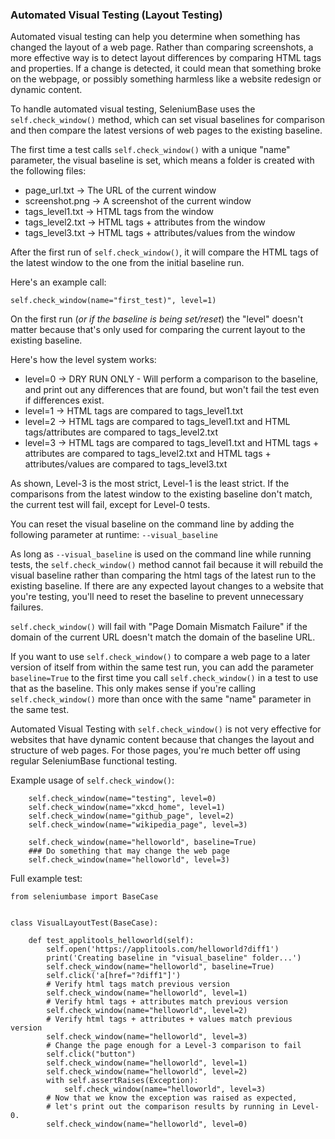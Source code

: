 ### Automated Visual Testing (Layout Testing)

Automated visual testing can help you determine when something has changed the layout of a web page. Rather than comparing screenshots, a more effective way is to detect layout differences by comparing HTML tags and properties. If a change is detected, it could mean that something broke on the webpage, or possibly something harmless like a website redesign or dynamic content.

To handle automated visual testing, SeleniumBase uses the ``self.check_window()`` method, which can set visual baselines for comparison and then compare the latest versions of web pages to the existing baseline.

The first time a test calls ``self.check_window()`` with a unique "name" parameter, the visual baseline is set, which means a folder is created with the following files:
* page_url.txt  ->  The URL of the current window
* screenshot.png  -> A screenshot of the current window
* tags_level1.txt  ->  HTML tags from the window
* tags_level2.txt  ->  HTML tags + attributes from the window
* tags_level3.txt  ->  HTML tags + attributes/values from the window

After the first run of ``self.check_window()``, it will compare the HTML tags of the latest window to the one from the initial baseline run.

Here's an example call:
```
self.check_window(name="first_test)", level=1)
```
On the first run (<i>or if the baseline is being set/reset</i>) the "level" doesn't matter because that's only used for comparing the current layout to the existing baseline.

Here's how the level system works:
* level=0 ->
    DRY RUN ONLY - Will perform a comparison to the baseline, and print out any differences that are found, but won't fail the test even if differences exist.
* level=1 ->
    HTML tags are compared to tags_level1.txt
* level=2 ->
    HTML tags are compared to tags_level1.txt and
    HTML tags/attributes are compared to tags_level2.txt
* level=3 ->
    HTML tags are compared to tags_level1.txt and
    HTML tags + attributes are compared to tags_level2.txt and
    HTML tags + attributes/values are compared to tags_level3.txt

As shown, Level-3 is the most strict, Level-1 is the least strict. If the comparisons from the latest window to the existing baseline don't match, the current test will fail, except for Level-0 tests.

You can reset the visual baseline on the command line by adding the following parameter at runtime:
``--visual_baseline``

As long as ``--visual_baseline`` is used on the command line while running tests, the ``self.check_window()`` method cannot fail because it will rebuild the visual baseline rather than comparing the html tags of the latest run to the existing baseline. If there are any expected layout changes to a website that you're testing, you'll need to reset the baseline to prevent unnecessary failures.

``self.check_window()`` will fail with "Page Domain Mismatch Failure" if the domain of the current URL doesn't match the domain of the baseline URL.

If you want to use ``self.check_window()`` to compare a web page to a later version of itself from within the same test run, you can add the parameter ``baseline=True`` to the first time you call ``self.check_window()`` in a test to use that as the baseline. This only makes sense if you're calling ``self.check_window()`` more than once with the same "name" parameter in the same test.

Automated Visual Testing with ``self.check_window()`` is not very effective for websites that have dynamic content because that changes the layout and structure of web pages. For those pages, you're much better off using regular SeleniumBase functional testing.

Example usage of ``self.check_window()``:
```
    self.check_window(name="testing", level=0)
    self.check_window(name="xkcd_home", level=1)
    self.check_window(name="github_page", level=2)
    self.check_window(name="wikipedia_page", level=3)

    self.check_window(name="helloworld", baseline=True)
    ### Do something that may change the web page
    self.check_window(name="helloworld", level=3)
```

Full example test:
```
from seleniumbase import BaseCase


class VisualLayoutTest(BaseCase):

    def test_applitools_helloworld(self):
        self.open('https://applitools.com/helloworld?diff1')
        print('Creating baseline in "visual_baseline" folder...')
        self.check_window(name="helloworld", baseline=True)
        self.click('a[href="?diff1"]')
        # Verify html tags match previous version
        self.check_window(name="helloworld", level=1)
        # Verify html tags + attributes match previous version
        self.check_window(name="helloworld", level=2)
        # Verify html tags + attributes + values match previous version
        self.check_window(name="helloworld", level=3)
        # Change the page enough for a Level-3 comparison to fail
        self.click("button")
        self.check_window(name="helloworld", level=1)
        self.check_window(name="helloworld", level=2)
        with self.assertRaises(Exception):
            self.check_window(name="helloworld", level=3)
        # Now that we know the exception was raised as expected,
        # let's print out the comparison results by running in Level-0.
        self.check_window(name="helloworld", level=0)
```
